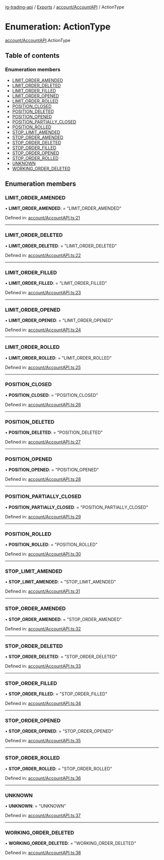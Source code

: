 [ig-trading-api](../README.md) / [Exports](../modules.md) / [account/AccountAPI](../modules/account_accountapi.md) / ActionType

# Enumeration: ActionType

[account/AccountAPI](../modules/account_accountapi.md).ActionType

## Table of contents

### Enumeration members

- [LIMIT_ORDER_AMENDED](account_accountapi.actiontype.md#limit_order_amended)
- [LIMIT_ORDER_DELETED](account_accountapi.actiontype.md#limit_order_deleted)
- [LIMIT_ORDER_FILLED](account_accountapi.actiontype.md#limit_order_filled)
- [LIMIT_ORDER_OPENED](account_accountapi.actiontype.md#limit_order_opened)
- [LIMIT_ORDER_ROLLED](account_accountapi.actiontype.md#limit_order_rolled)
- [POSITION_CLOSED](account_accountapi.actiontype.md#position_closed)
- [POSITION_DELETED](account_accountapi.actiontype.md#position_deleted)
- [POSITION_OPENED](account_accountapi.actiontype.md#position_opened)
- [POSITION_PARTIALLY_CLOSED](account_accountapi.actiontype.md#position_partially_closed)
- [POSITION_ROLLED](account_accountapi.actiontype.md#position_rolled)
- [STOP_LIMIT_AMENDED](account_accountapi.actiontype.md#stop_limit_amended)
- [STOP_ORDER_AMENDED](account_accountapi.actiontype.md#stop_order_amended)
- [STOP_ORDER_DELETED](account_accountapi.actiontype.md#stop_order_deleted)
- [STOP_ORDER_FILLED](account_accountapi.actiontype.md#stop_order_filled)
- [STOP_ORDER_OPENED](account_accountapi.actiontype.md#stop_order_opened)
- [STOP_ORDER_ROLLED](account_accountapi.actiontype.md#stop_order_rolled)
- [UNKNOWN](account_accountapi.actiontype.md#unknown)
- [WORKING_ORDER_DELETED](account_accountapi.actiontype.md#working_order_deleted)

## Enumeration members

### LIMIT_ORDER_AMENDED

• **LIMIT_ORDER_AMENDED**: = "LIMIT_ORDER_AMENDED"

Defined in: [account/AccountAPI.ts:21](https://github.com/bennycode/ig-trading-api/blob/2436905/src/account/AccountAPI.ts#L21)

---

### LIMIT_ORDER_DELETED

• **LIMIT_ORDER_DELETED**: = "LIMIT_ORDER_DELETED"

Defined in: [account/AccountAPI.ts:22](https://github.com/bennycode/ig-trading-api/blob/2436905/src/account/AccountAPI.ts#L22)

---

### LIMIT_ORDER_FILLED

• **LIMIT_ORDER_FILLED**: = "LIMIT_ORDER_FILLED"

Defined in: [account/AccountAPI.ts:23](https://github.com/bennycode/ig-trading-api/blob/2436905/src/account/AccountAPI.ts#L23)

---

### LIMIT_ORDER_OPENED

• **LIMIT_ORDER_OPENED**: = "LIMIT_ORDER_OPENED"

Defined in: [account/AccountAPI.ts:24](https://github.com/bennycode/ig-trading-api/blob/2436905/src/account/AccountAPI.ts#L24)

---

### LIMIT_ORDER_ROLLED

• **LIMIT_ORDER_ROLLED**: = "LIMIT_ORDER_ROLLED"

Defined in: [account/AccountAPI.ts:25](https://github.com/bennycode/ig-trading-api/blob/2436905/src/account/AccountAPI.ts#L25)

---

### POSITION_CLOSED

• **POSITION_CLOSED**: = "POSITION_CLOSED"

Defined in: [account/AccountAPI.ts:26](https://github.com/bennycode/ig-trading-api/blob/2436905/src/account/AccountAPI.ts#L26)

---

### POSITION_DELETED

• **POSITION_DELETED**: = "POSITION_DELETED"

Defined in: [account/AccountAPI.ts:27](https://github.com/bennycode/ig-trading-api/blob/2436905/src/account/AccountAPI.ts#L27)

---

### POSITION_OPENED

• **POSITION_OPENED**: = "POSITION_OPENED"

Defined in: [account/AccountAPI.ts:28](https://github.com/bennycode/ig-trading-api/blob/2436905/src/account/AccountAPI.ts#L28)

---

### POSITION_PARTIALLY_CLOSED

• **POSITION_PARTIALLY_CLOSED**: = "POSITION_PARTIALLY_CLOSED"

Defined in: [account/AccountAPI.ts:29](https://github.com/bennycode/ig-trading-api/blob/2436905/src/account/AccountAPI.ts#L29)

---

### POSITION_ROLLED

• **POSITION_ROLLED**: = "POSITION_ROLLED"

Defined in: [account/AccountAPI.ts:30](https://github.com/bennycode/ig-trading-api/blob/2436905/src/account/AccountAPI.ts#L30)

---

### STOP_LIMIT_AMENDED

• **STOP_LIMIT_AMENDED**: = "STOP_LIMIT_AMENDED"

Defined in: [account/AccountAPI.ts:31](https://github.com/bennycode/ig-trading-api/blob/2436905/src/account/AccountAPI.ts#L31)

---

### STOP_ORDER_AMENDED

• **STOP_ORDER_AMENDED**: = "STOP_ORDER_AMENDED"

Defined in: [account/AccountAPI.ts:32](https://github.com/bennycode/ig-trading-api/blob/2436905/src/account/AccountAPI.ts#L32)

---

### STOP_ORDER_DELETED

• **STOP_ORDER_DELETED**: = "STOP_ORDER_DELETED"

Defined in: [account/AccountAPI.ts:33](https://github.com/bennycode/ig-trading-api/blob/2436905/src/account/AccountAPI.ts#L33)

---

### STOP_ORDER_FILLED

• **STOP_ORDER_FILLED**: = "STOP_ORDER_FILLED"

Defined in: [account/AccountAPI.ts:34](https://github.com/bennycode/ig-trading-api/blob/2436905/src/account/AccountAPI.ts#L34)

---

### STOP_ORDER_OPENED

• **STOP_ORDER_OPENED**: = "STOP_ORDER_OPENED"

Defined in: [account/AccountAPI.ts:35](https://github.com/bennycode/ig-trading-api/blob/2436905/src/account/AccountAPI.ts#L35)

---

### STOP_ORDER_ROLLED

• **STOP_ORDER_ROLLED**: = "STOP_ORDER_ROLLED"

Defined in: [account/AccountAPI.ts:36](https://github.com/bennycode/ig-trading-api/blob/2436905/src/account/AccountAPI.ts#L36)

---

### UNKNOWN

• **UNKNOWN**: = "UNKNOWN"

Defined in: [account/AccountAPI.ts:37](https://github.com/bennycode/ig-trading-api/blob/2436905/src/account/AccountAPI.ts#L37)

---

### WORKING_ORDER_DELETED

• **WORKING_ORDER_DELETED**: = "WORKING_ORDER_DELETED"

Defined in: [account/AccountAPI.ts:38](https://github.com/bennycode/ig-trading-api/blob/2436905/src/account/AccountAPI.ts#L38)

